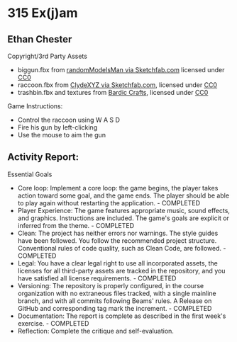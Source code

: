 # 315 Ex(j)am
## Ethan Chester
Copyright/3rd Party Assets
+ biggun.fbx from [randomModelsMan via Sketchfab.com](https://sketchfab.com/3d-models/low-poly-gun-turret-ded3ef789773404e8f336d19eb688205) licensed under [CC0](https://creativecommons.org/publicdomain/zero/1.0/)
+ raccoon.fbx from [ClydeXYZ via Sketchfab.com](https://sketchfab.com/3d-models/low-poly-raccoon-ad1dba65d5f847c79b653305cc0b7634), licensed under [CC0](https://creativecommons.org/publicdomain/zero/1.0/)
+ trashbin.fbx and textures from [Bardic Crafts](https://sketchfab.com/3d-models/metal-trash-bin-free-download-a6b953e4a23249b0b9a022df57baf91c), licensed under [CC0](https://creativecommons.org/publicdomain/zero/1.0/)

Game Instructions:
+ Control the raccoon using W A S D
+ Fire his gun by left-clicking
+ Use the mouse to aim the gun

## Activity Report:

Essential Goals
+ Core loop: Implement a core loop: the game begins, the player takes action toward some goal, and the game ends. The player should be able to play again without restarting the application. - COMPLETED
+ Player Experience: The game features appropriate music, sound effects, and graphics. Instructions are included. The game's goals are explicit or inferred from the theme. - COMPLETED
+ Clean: The project has neither errors nor warnings. The style guides have been followed. You follow the recommended project structure. Conventional rules of code quality, such as Clean Code, are followed. - COMPLETED
+ Legal: You have a clear legal right to use all incorporated assets, the licenses for all third-party assets are tracked in the repository, and you have satisfied all license requirements. - COMPLETED 
+ Versioning: The repository is properly configured, in the course organization with no extraneous files tracked, with a single mainline branch, and with all commits following Beams' rules. A Release on GitHub and corresponding tag mark the increment. - COMPLETED
+ Documentation: The report is complete as described in the first week's exercise. - COMPLETED
+ Reflection: Complete the critique and self-evaluation. 
